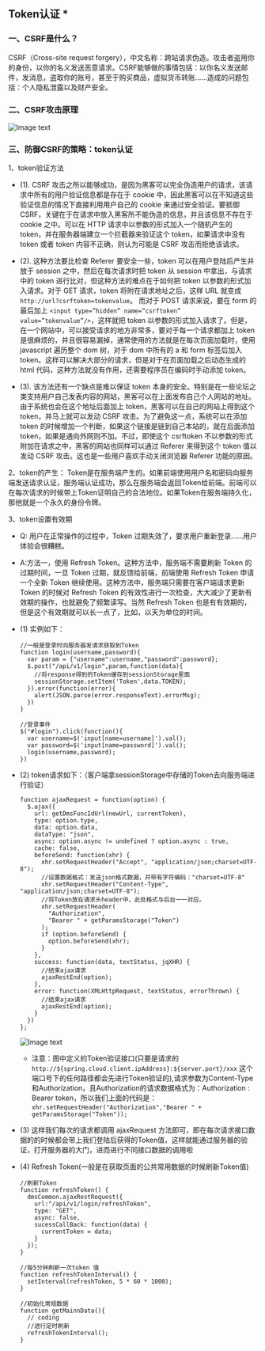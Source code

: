 ## Token认证 *
### 一、CSRF是什么？
CSRF（Cross-site request forgery），中文名称：跨站请求伪造。攻击者盗用你的身份，以你的名义发送恶意请求。CSRF能够做的事情包括：以你名义发送邮件，发消息，盗取你的账号，甚至于购买商品，虚拟货币转账......造成的问题包括：个人隐私泄露以及财产安全。

### 二、CSRF攻击原理
![Image text](https://image-static.segmentfault.com/224/482/2244822058-5adc2cf36d0f9_articlex)

### 三、防御CSRF的策略：token认证
1、token验证方法
  * (1). CSRF 攻击之所以能够成功，是因为黑客可以完全伪造用户的请求，该请求中所有的用户验证信息都是存在于 cookie 中，因此黑客可以在不知道这些验证信息的情况下直接利用用户自己的 cookie 来通过安全验证。要抵御 CSRF，关键在于在请求中放入黑客所不能伪造的信息，并且该信息不存在于 cookie 之中。可以在 HTTP 请求中以参数的形式加入一个随机产生的 token，并在服务器端建立一个拦截器来验证这个 token，如果请求中没有 token 或者 token 内容不正确，则认为可能是 CSRF 攻击而拒绝该请求。
  
  * (2). 这种方法要比检查 Referer 要安全一些，token 可以在用户登陆后产生并放于 session 之中，然后在每次请求时把 token 从 session 中拿出，与请求中的 token 进行比对，但这种方法的难点在于如何把 token 以参数的形式加入请求。对于 GET 请求，token 将附在请求地址之后，这样 URL 就变成 `http://url?csrftoken=tokenvalue`。 而对于 POST 请求来说，要在 form 的最后加上 `<input type=”hidden” name=”csrftoken” value=”tokenvalue”/>`，这样就把 token 以参数的形式加入请求了。但是，在一个网站中，可以接受请求的地方非常多，要对于每一个请求都加上 token 是很麻烦的，并且很容易漏掉，通常使用的方法就是在每次页面加载时，使用 javascript 遍历整个 dom 树，对于 dom 中所有的 a 和 form 标签后加入 token。这样可以解决大部分的请求，但是对于在页面加载之后动态生成的 html 代码，这种方法就没有作用，还需要程序员在编码时手动添加 token。

  * (3). 该方法还有一个缺点是难以保证 token 本身的安全。特别是在一些论坛之类支持用户自己发表内容的网站，黑客可以在上面发布自己个人网站的地址。由于系统也会在这个地址后面加上 token，黑客可以在自己的网站上得到这个 token，并马上就可以发动 CSRF 攻击。为了避免这一点，系统可以在添加 token 的时候增加一个判断，如果这个链接是链到自己本站的，就在后面添加 token，如果是通向外网则不加。不过，即使这个 csrftoken 不以参数的形式附加在请求之中，黑客的网站也同样可以通过 Referer 来得到这个 token 值以发动 CSRF 攻击。这也是一些用户喜欢手动关闭浏览器 Referer 功能的原因。

2、token的产生：
Token是在服务端产生的。如果前端使用用户名和密码向服务端发送请求认证，服务端认证成功，那么在服务端会返回Token给前端。前端可以在每次请求的时候带上Token证明自己的合法地位。如果Token在服务端持久化，那他就是一个永久的身份令牌。  

3、token设置有效期
  * Q: 用户在正常操作的过程中，Token 过期失效了，要求用户重新登录……用户体验会很糟糕。
  * A:方法一，使用 Refresh Token。这种方法中，服务端不需要刷新 Token 的过期时间，一旦 Token 过期，就反馈给前端，前端使用 Refresh Token 申请一个全新 Token 继续使用。这种方法中，服务端只需要在客户端请求更新 Token 的时候对 Refresh Token 的有效性进行一次检查，大大减少了更新有效期的操作，也就避免了频繁读写。当然 Refresh Token 也是有有效期的，但是这个有效期就可以长一点了，比如，以天为单位的时间。
  * (1) 实例如下：
  
    ```
    //一般是登录时向服务器发请求获取到Token
    function login(username,password){
      var param = {"username":username,"password":password};
      $.post("/api/v1/login",param,function(data){
        //将response得到的Token缓存到sessionStorage里面
        sessionStorage.setItem('Token',data.TOKEN);
      }).error(function(error){
        alert(JSON.parse(error.responseText).errorMsg);
      })
    }

    //登录事件
    $("#login").click(function(){
      var username=$('input[name=username]').val();
      var password=$('input[name=password]').val(); 
      login(username,password);
    })
    ```
  
  * (2) token请求如下：（客户端拿sessionStorage中存储的Token去向服务端进行验证）

    ```
    function ajaxRequest = function(option) {
      $.ajax({
        url: getDmsFuncIdUrl(newUrl, currentToken),
        type: option.type,
        data: option.data,
        dataType: "json",
        async: option.async != undefined ? option.async : true,
        cache: false,
        beforeSend: function(xhr) {
          xhr.setRequestHeader("Accept", "application/json;charset=UTF-8");
          //设置数据格式：发送json格式数据，并带有字符编码："charset=UTF-8"
          xhr.setRequestHeader("Content-Type", "application/json;charset=UTF-8");
          //将Token放在请求头header中，此处格式与后台一一对应。
          xhr.setRequestHeader(
            "Authorization",
            "Bearer " + getParamsStorage("Token")
          );
          if (option.beforeSend) {
            option.beforeSend(xhr);
          }
        },
        success: function(data, textStatus, jqXHR) {
          //结束ajax请求
          ajaxRestEnd(option);
        },
        error: function(XMLHttpRequest, textStatus, errorThrown) {
          //结束ajax请求
          ajaxRestEnd(option);
        }
      })
    };
    ```

    ![Image text](https://image-static.segmentfault.com/234/486/2344863052-5adc4592d90d8_articlex)

    * 注意：图中定义的Token验证接口(只要是请求的 `http://${spring.cloud.client.ipAddress}:${server.port}/xxx` 这个端口号下的任何路径都会先进行Token验证的),请求参数为Content-Type和Authorization，且Authorization的请求数据格式为：Authorization : Bearer token，所以我们上面的代码是： `xhr.setRequestHeader("Authorization","Bearer " + getParamsStorage("Token"));`

  * (3) 这样我们每次的请求都调用 ajaxRequest 方法即可，即在每次请求接口数据的的时候都会带上我们登陆后获得的Token值，这样就能通过服务器的验证，打开服务器的大门，进而进行不同接口数据的调用啦

  * (4) Refresh Token(一般是在获取页面的公共常用数据的时候刷新Token值)

    ```
    //刷新Token
    function refreshToken() {
      dmsCommon.ajaxRestRequest({
        url:"/api/v1/login/refreshToken",
        type: "GET",
        async: false,
        sucessCallBack: function(data) {
          currentToken = data;
        }
      });
    }

    //每5分钟刷新一次token 值
    function refreshTokenInterval() {
      setInterval(refreshToken, 5 * 60 * 1000);
    }
    
    //初始化常规数据
    function getMainnData(){
      // coding
      //进行定时刷新
      refreshTokenInterval();
    }
    ```
